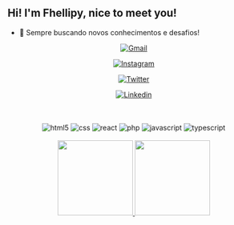 ## Hi! I'm Fhellipy, nice to meet you!


- 🌱 Sempre buscando novos conhecimentos e desafios!

<div align="center">
  
[![Gmail](https://img.shields.io/badge/Gmail-D14836?style=for-the-badge&logo=gmail&logoColor=white)]()
  
[![Instagram](https://img.shields.io/badge/Instagram-E4405F?style=for-the-badge&logo=instagram&logoColor=white)]()
  
[![Twitter](https://img.shields.io/badge/Twitter-1DA1F2?style=for-the-badge&logo=twitter&logoColor=white)]()
  
[![Linkedin](https://img.shields.io/badge/LinkedIn-0077B5?style=for-the-badge&logo=linkedin&logoColor=white)]()
</div>

<br />

<div >
<div align="center" valign="top">
<br />
  <img align="center" src="https://img.shields.io/badge/HTML5-E34F26?style=for-the-badge&logo=html5&logoColor=white" alt="html5">
  
  <img align="center" src="https://img.shields.io/badge/CSS-239120?&style=for-the-badge&logo=css3&logoColor=white" alt="css">
   
  <img align="center" src="https://img.shields.io/badge/React-20232A?style=for-the-badge&logo=react&logoColor=61DAFB" alt="react">
    
  <img align="center" src="https://img.shields.io/badge/PHP-777BB4?style=for-the-badge&logo=php&logoColor=white" alt="php">
     
  <img align="center" src="https://img.shields.io/badge/JavaScript-F7DF1E?style=for-the-badge&logo=javascript&logoColor=black" alt="javascript">
      
  <img align="center" src="https://img.shields.io/badge/TypeScript-007ACC?style=for-the-badge&logo=typescript&logoColor=white" alt="typescript">       
</div>

<br />
  
<div align="center">
    <a href="https://github.com/Fhellipy">
      <img height="150em"
        src="https://github-readme-stats.vercel.app/api?username=Fhellipy&count_private=true&include_all_commits=true&show_icons=true&theme=dracula&hide_border=false&show_owner=true" />
      <img height="150em"
        src="https://github-readme-stats.vercel.app/api/top-langs/?username=Fhellipy&theme=dracula&hide_border=false&&layout=compact" />
    </a>
  </div>
</div>

